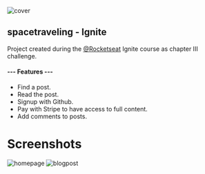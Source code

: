 
![cover](https://i.ibb.co/K7P6ghJ/Capa-6.png)
 
## spacetraveling - Ignite
  Project created during the [@Rocketseat](https://www.rocketseat.com.br/) Ignite course as chapter III challenge.
  
  #### --- Features ---
  - Find a post.
  - Read the post.
  - Signup with Github.
  - Pay with Stripe to have access to full content.
  - Add comments to posts.

# Screenshots

  ![homepage](https://i.ibb.co/0BHR1W2/Home-3.png)
  ![blogpost](https://i.ibb.co/8rbCkBg/Post.png)

